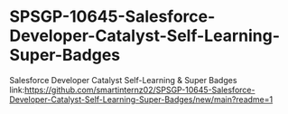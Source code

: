 # SPSGP-10645-Salesforce-Developer-Catalyst-Self-Learning-Super-Badges
Salesforce Developer Catalyst Self-Learning &amp; Super Badges
link:https://github.com/smartinternz02/SPSGP-10645-Salesforce-Developer-Catalyst-Self-Learning-Super-Badges/new/main?readme=1
